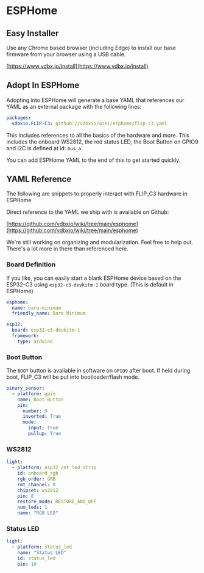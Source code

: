 # ESPHome

## Easy Installer

Use any Chrome based browser (including Edge) to install our base firmware from your browser using a USB cable.

[https://www.vdbx.io/install](https://www.vdbx.io/install)

## Adopt In ESPHome

Adopting into ESPHome will generate a base YAML that references our YAML as an external package with the following lines:

```yaml
packages:
  vdbxio.FLIP-C3: github://vdbxio/wiki/esphome/flip-c3.yaml
```

This includes references to all the basics of the hardware and more. This includes the onboard WS2812, the red status LED, the Boot Button on GPIO9 and I2C is defined at id: `bus_a`

You can add ESPHome YAML to the end of this to get started quickly.

## YAML Reference

The following are snippets to properly interact with FLIP\_C3 hardware in ESPHome

Direct reference to the YAML we ship with is available on Github:&#x20;

[https://github.com/vdbxio/wiki/tree/main/esphome](https://github.com/vdbxio/wiki/tree/main/esphome)

We're still working on organizing and modularization. Feel free to help out.  There's a lot more in there than referenced here.

### Board Definition

If you like, you can easily start a blank ESPHome device based on the ESP32-C3 using `esp32-c3-devkitm-1` board type. (This is default in ESPHome)

```yaml
esphome:
  name: bare-minimum
  friendly_name: Bare Minimum

esp32:
  board: esp32-c3-devkitm-1
  framework:
    type: arduino

```

### Boot Button

The `BOOT` button is available in software on `GPIO9` after boot. If held during boot, FLIP\_C3 will be put into bootloader/flash mode.

```yaml
binary_sensor:
  - platform: gpio
    name: Boot Button
    pin: 
      number: 9
      inverted: True
      mode:
        input: True
        pullup: True
```

### WS2812

```yaml
light:
  - platform: esp32_rmt_led_strip
    id: onboard_rgb
    rgb_order: GRB
    rmt_channel: 0
    chipset: ws2812    
    pin: 8
    restore_mode: RESTORE_AND_OFF
    num_leds: 1
    name: "RGB LED"
```

### Status LED

```yaml
light:
  - platform: status_led
    name: "Status LED"
    id: status_led
    pin: 10
```

